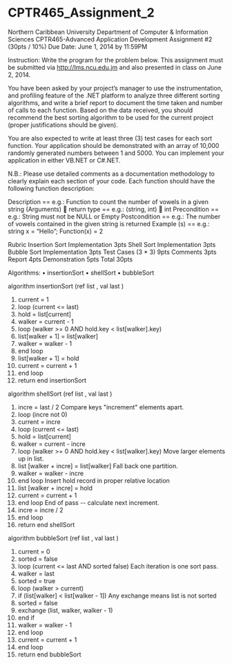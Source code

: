 CPTR465_Assignment_2
====================
Northern Caribbean University
Department of Computer & Information Sciences
CPTR465-Advanced Application Development
Assignment #2 (30pts / 10%)
Due Date: June 1, 2014 by 11:59PM 

Instruction: Write the program for the problem below. This assignment must be submitted via http://lms.ncu.edu.jm and also presented in class on June 2, 2014.

You have been asked by your project’s manager to use the instrumentation, and profiling feature of the .NET platform to analyze three different sorting algorithms, and write a brief report to document the time taken and number of calls to each function. Based on the data received, you should recommend the best sorting algorithm to be used for the current project (proper justifications should be given). 

You are also expected to write at least three (3) test cases for each sort function. Your application should be demonstrated with an array of 10,000 randomly generated numbers between 1 and 5000. You can implement your application in either VB.NET or C#.NET.

N.B.: Please use detailed comments as a documentation methodology to clearly explain each section of your code. Each function should have the following function description:

Description              		== e.g.: Function to count the number of vowels in a given string
(Arguments)  return type 	== e.g.: (string, int)  int
Precondition                        	== e.g.: String must not be NULL or Empty
Postcondition			== e.g.: The number of vowels contained in the given string is 							 returned
Example (s)			== e.g.: string x = “Hello”; Function(x) = 2



Rubric
Insertion Sort Implementation		3pts
Shell Sort Implementation			3pts
Bubble Sort Implementation			3pts
Test Cases (3 * 3)				9pts
Comments					3pts
Report						4pts
Demonstration				5pts
Total							30pts

 
Algorithms:
•	insertionSort
•	shellSort
•	bubbleSort

algorithm insertionSort (ref list <array>, val last <index>)
1.	current = 1
2.	loop (current <= last)
1.	hold = list[current]
2.	walker = current - 1
3.	loop (walker >= 0 AND hold.key < list[walker].key)
1.	list[walker + 1] = list[walker]
2.	walker = walker - 1
4.	end loop
5.	list[walker + 1] = hold
6.	current = current + 1
3.	end loop
4.	return
end insertionSort




algorithm shellSort (ref list <array>, val last <integer>)
1.	incre = last / 2
Compare keys "increment" elements apart.
2.	loop (incre not 0)
1.	current = incre
2.	loop (current <= last)
1.	hold = list[current]
2.	walker = current - incre
3.	loop (walker >= 0 AND hold.key < list[walker].key)
	Move larger elements up in list.
1.	list [walker + incre] = list[walker]
Fall back one partition.
2. walker = walker - incre
4.	end loop
Insert hold record in proper relative location
5.	list [walker + incre] = hold
6.	current = current + 1
3.	end loop
End of pass -- calculate next increment.
4.	incre = incre / 2
3.	end loop
4.	return
end shellSort
 
algorithm bubbleSort (ref list <array>, val last <index>)
1.	current = 0
2.	sorted = false
3.	loop (current <= last AND sorted false)
	Each iteration is one sort pass.
1.	walker = last
2.	sorted = true
3.	loop (walker > current)
1.	if (list[walker] < list[walker - 1])
Any exchange means list is not sorted
1.	sorted = false
2.	exchange (list, walker, walker - 1)
3.	end if
4.	walker = walker - 1
2.	end loop
3.	current = current + 1
4.	end loop
5.	return
end bubbleSort


